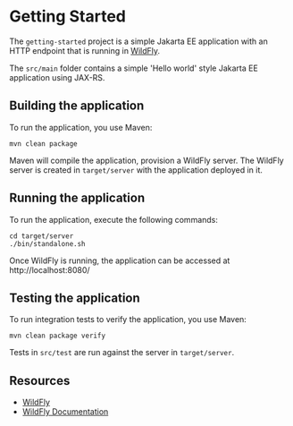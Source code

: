 # Getting Started

The `getting-started` project is a simple Jakarta EE application with an HTTP endpoint that is running in [WildFly](https://wildfly.org).

The `src/main` folder contains a simple 'Hello world' style Jakarta EE application using JAX-RS.

## Building the application

To run the application, you use Maven:

```shell
mvn clean package
```

Maven will compile the application, provision a WildFly server. The WildFly server is created in `target/server` with the application deployed in it.

## Running the application

To run the application, execute the following commands:

```shell
cd target/server
./bin/standalone.sh
```

Once WildFly is running, the application can be accessed at http://localhost:8080/

## Testing the application

To run integration tests to verify the application, you use Maven:

```shell
mvn clean package verify
```

Tests in `src/test` are run against the server in `target/server`.

## Resources

* [WildFly](https://wildfly.org)
* [WildFly Documentation](https://docs.wildfly.org)